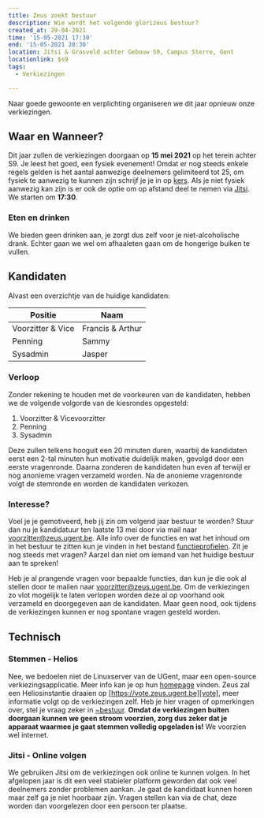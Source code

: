 ```yaml
---
title: Zeus zoekt bestuur
description: Wie wordt het volgende glorizeus bestuur?
created_at: 29-04-2021
time: '15-05-2021 17:30'
end: '15-05-2021 20:30'
location: Jitsi & Grasveld achter Gebouw S9, Campus Sterre, Gent
locationlink: $s9
tags:
  - Verkiezingen

---
```


Naar goede gewoonte en verplichting organiseren we dit jaar opnieuw onze verkiezingen.

## Waar en Wanneer?

Dit jaar zullen de verkiezingen doorgaan op **15 mei 2021** op het terein achter S9. Je leest het goed, een fysiek evenement! 
Omdat er nog steeds enkele regels gelden is het aantal aanwezige deelnemers gelimiteerd tot 25, om fysiek te aanwezig te kunnen zijn schrijf je je in op [kers][kers]. Als je niet fysiek aanwezig kan zijn is er ook de optie om op afstand deel te nemen via [Jitsi][jitsi]. We starten om **17:30**.

### Eten en drinken

We bieden geen drinken aan, je zorgt dus zelf voor je niet-alcoholische drank. Echter gaan we wel om afhaaleten gaan om de hongerige buiken te vullen.

## Kandidaten

Alvast een overzichtje van de huidige kandidaten:

| Positie           | Naam             |
| ----------------- | ---------------- |
| Voorzitter & Vice | Francis & Arthur |
| Penning           | Sammy            |
| Sysadmin          | Jasper           |

### Verloop

Zonder rekening te houden met de voorkeuren van de kandidaten, hebben we de volgende volgorde van de kiesrondes opgesteld:

1. Voorzitter & Vicevoorzitter
2. Penning
3. Sysadmin

Deze zullen telkens hooguit een 20 minuten duren, waarbij de kandidaten eerst een 2-tal minuten hun motivatie duidelijk maken, gevolgd door een eerste vragenronde. Daarna zonderen de kandidaten hun even af terwijl er nog anonieme vragen verzameld worden. Na de anonieme vragenronde volgt de stemronde en worden de kandidaten verkozen.

### Interesse?

Voel je je gemotiveerd, heb jij zin om volgend jaar bestuur te worden? Stuur dan nu je kandidatuur ten laatste 13 mei door via mail naar voorzitter@zeus.ugent.be.
Alle info over de functies en wat het inhoud om in het bestuur te zitten kun je vinden in het bestand [functieprofielen][functieprofielen]. Zit je nog steeds met vragen? Aarzel dan niet om iemand van het huidige bestuur aan te spreken!

Heb je al prangende vragen voor bepaalde functies, dan kun je die ook al stellen door te mailen naar voorzitter@zeus.ugent.be.
Om de verkiezingen zo vlot mogelijk te laten verlopen worden deze al op voorhand ook verzameld en doorgegeven aan de kandidaten. Maar geen nood, ook tijdens de verkiezingen kunnen er nog spontane vragen gesteld worden.

## Technisch

### Stemmen - Helios

Nee, we bedoelen niet de Linuxserver van de UGent, maar een open-source verkiezingsapplicatie. Meer info kan je op hun [homepage][helios] vinden. Zeus zal een Heliosinstantie draaien op [https://vote.zeus.ugent.be][vote], meer informatie volgt op de verkiezingen zelf. Heb je hier vragen of opmerkingen over, stel je vraag zeker in [~bestuur][bestuur-mm]. **Omdat de verkiezingen buiten doorgaan kunnen we geen stroom voorzien, zorg dus zeker dat je apparaat waarmee je gaat stemmen volledig opgeladen is!** We voorzien wel internet.

### Jitsi - Online volgen

We gebruiken Jitsi om de verkiezingen ook online te kunnen volgen. In het afgelopen jaar is dit een veel stabieler platform geworden dat ook veel deelnemers zonder problemen aankan. Je gaat de kandidaat kunnen horen maar zelf ga je niet hoorbaar zijn. Vragen stellen kan via de chat, deze worden dan voorgelezen door een persoon ter plaatse.


[helios]: https://heliosvoting.org/
[jitsi]: https://meet.jit.si/zeusKiestEenGlorieZeusBestuur
[bestuur-mm]: https://mattermost.zeus.gent/zeus/channels/bestuur
[functieprofielen]: https://git.zeus.gent/bestuur/drive/-/blob/master/varia/functieprofielen.md
[vote]: https://vote.zeus.ugent.be
[kers]: https://kers.zeus.gent/
